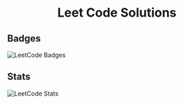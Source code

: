 <div align="center">
<h1> Leet Code Solutions </h1>
</div>

## Badges
![LeetCode Badges](https://leetcode-badge-showcase.vercel.app/api?username=Doshi_ojas&refresh=true)
<br/>


## Stats
![LeetCode Stats](https://leetcode.card.workers.dev/Doshi_ojas?theme=default&font=baloo&extension=null)
